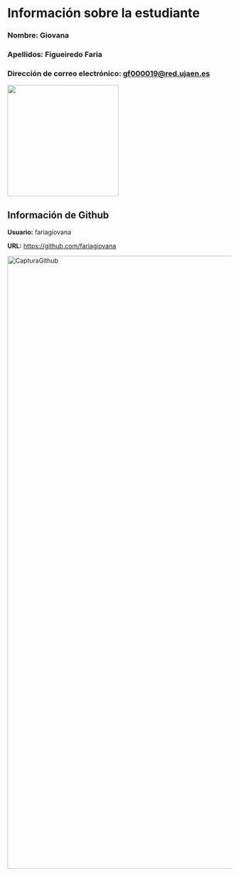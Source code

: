 # Información sobre la estudiante
### **Nombre:** Giovana 
### **Apellidos:** Figueiredo Faria
### **Dirección de correo electrónico:** gf000019@red.ujaen.es
<img src="https://user-images.githubusercontent.com/124687949/217921101-6c5c2cba-4bb9-4f80-813e-2dfb574c4918.jpeg" width="250" height="250">

## Información de Github

**Usuario:** fariagiovana

**URL:** https://github.com/fariagiovana

<img width="1378" alt="CapturaGithub" src="https://user-images.githubusercontent.com/124687949/218083848-24464af0-6aee-446c-8ad2-493301ac0bc4.png">

